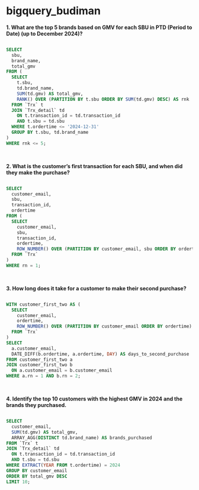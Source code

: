 # bigquery_budiman


**1. What are the top 5 brands based on GMV for each SBU in PTD (Period to Date) (up to December 2024)?** 
```sql

SELECT 
  sbu,
  brand_name,
  total_gmv
FROM (
  SELECT 
    t.sbu,
    td.brand_name,
    SUM(td.gmv) AS total_gmv,
    RANK() OVER (PARTITION BY t.sbu ORDER BY SUM(td.gmv) DESC) AS rnk
  FROM `Trx` t
  JOIN `Trx_detail` td 
    ON t.transaction_id = td.transaction_id 
    AND t.sbu = td.sbu
  WHERE t.ordertime <= '2024-12-31'
  GROUP BY t.sbu, td.brand_name
)
WHERE rnk <= 5;

```
<br>

**2. What is the customer’s first transaction for each SBU, and when did they make the purchase?**
```sql

SELECT 
  customer_email,
  sbu,
  transaction_id,
  ordertime
FROM (
  SELECT 
    customer_email,
    sbu,
    transaction_id,
    ordertime,
    ROW_NUMBER() OVER (PARTITION BY customer_email, sbu ORDER BY ordertime) AS rn
  FROM `Trx`
)
WHERE rn = 1;

```
<br>

**3. How long does it take for a customer to make their second purchase?**
```sql

WITH customer_first_two AS (
  SELECT
    customer_email,
    ordertime,
    ROW_NUMBER() OVER (PARTITION BY customer_email ORDER BY ordertime) AS rn
  FROM `Trx`
)
SELECT
  a.customer_email,
  DATE_DIFF(b.ordertime, a.ordertime, DAY) AS days_to_second_purchase
FROM customer_first_two a
JOIN customer_first_two b
  ON a.customer_email = b.customer_email
WHERE a.rn = 1 AND b.rn = 2;

```
<br>

**4. Identify the top 10 customers with the highest GMV in 2024 and the brands they purchased.**
```sql

SELECT 
  customer_email,
  SUM(td.gmv) AS total_gmv,
  ARRAY_AGG(DISTINCT td.brand_name) AS brands_purchased
FROM `Trx` t
JOIN `Trx_detail` td 
  ON t.transaction_id = td.transaction_id 
  AND t.sbu = td.sbu
WHERE EXTRACT(YEAR FROM t.ordertime) = 2024
GROUP BY customer_email
ORDER BY total_gmv DESC
LIMIT 10;

```
   
